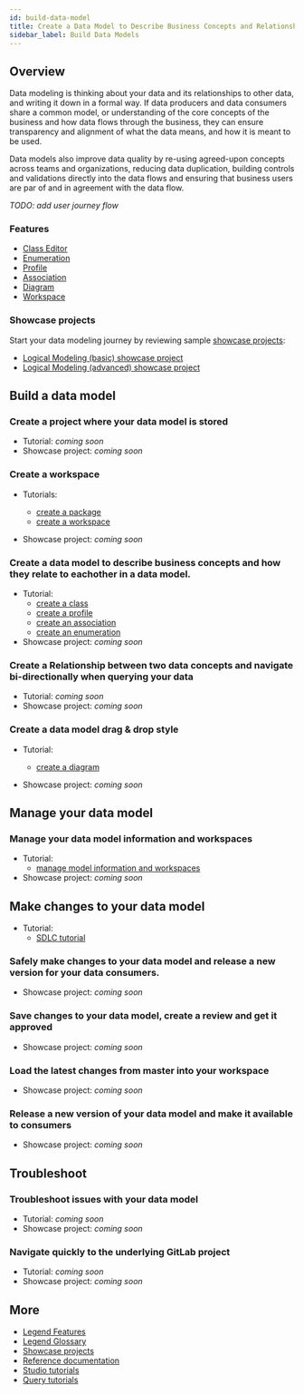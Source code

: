 ```yaml
---
id: build-data-model
title: Create a Data Model to Describe Business Concepts and Relationships
sidebar_label: Build Data Models
---
```


## Overview 

Data modeling is thinking about your data and its relationships to other data, and writing it down in a formal way. If data producers and data consumers share a common model, or understanding of the core concepts of the business and how data flows through the business, they can ensure transparency and alignment of what the data means, and how it is meant to be used.

Data models also improve data quality by re-using agreed-upon concepts across teams and organizations, reducing data duplication, building controls and validations directly into the data flows and ensuring that business users are par of and in agreement with the data flow.

_TODO: add user journey flow_

### Features
- [Class Editor](../overview/legend-glossary.md/#class-explorer)
- [Enumeration](../overview/legend-glossary.md/#)
- [Profile](../overview/legend-glossary.md/#profile)
- [Association](../overview/legend-glossary.md/#association)
- [Diagram](../overview/legend-glossary.md/#diagram)
- [Workspace](../overview/legend-glossary.md/#workspace)

### Showcase projects

Start your data modeling journey by reviewing sample [showcase projects](../showcases/showcase-projects.md):
- [Logical Modeling (basic) showcase project](../showcases/showcase-projects.md/#logical-modeling-basic)
- [Logical Modeling (advanced) showcase project](../showcases/showcase-projects.md/#logical-modeling-advanced)

## Build a data model

### Create a project where your data model is stored

- Tutorial: _coming soon_
- Showcase project: _coming soon_

### Create a workspace

- Tutorials:
    - [create a package](../tutorials/studio-package.md)
    - [create a workspace](../tutorials/studio-workspace.md)

- Showcase project: _coming soon_

### Create a data model to describe business concepts and how they relate to eachother in a data model. 

- Tutorial: 
    - [create a class](../tutorials/studio-class.md)  
    - [create a profile](../tutorials/studio-profile.md)  
    - [create an association](../tutorials/studio-association.md) 
    - [create an enumeration](../tutorials/studio-enumeration.md)  
- Showcase project: _coming soon_

### Create a Relationship between two data concepts and navigate bi-directionally when querying your data

- Tutorial: _coming soon_
- Showcase project: _coming soon_

### Create a data model drag & drop style
- Tutorial: 
    - [create a diagram](../tutorials/studio-diagram.md)

- Showcase project: _coming soon_

## Manage your data model

### Manage your data model information and workspaces

- Tutorial: 
    - [manage model information and workspaces](../tutorials/studio-manage-model-information.md)
- Showcase project: _coming soon_

## Make changes to your data model

- Tutorial: 
    - [SDLC tutorial](../tutorials/studio-sdlc.md)

### Safely make changes to your data model and release a new version for your data consumers.

- Showcase project: _coming soon_

### Save changes to your data model, create a review and get it approved

- Showcase project: _coming soon_

### Load the latest changes from master into your workspace

- Showcase project: _coming soon_

### Release a new version of your data model and make it available to consumers

- Showcase project: _coming soon_


## Troubleshoot

### Troubleshoot issues with your data model
- Tutorial: _coming soon_
- Showcase project: _coming soon_

### Navigate quickly to the underlying GitLab project
- Tutorial: _coming soon_
- Showcase project: _coming soon_

## More
- [Legend Features](../overview/legend-features.md)
- [Legend Glossary](../overview/legend-glossary.md)
- [Showcase projects](../showcases/showcase-projects.md)
- [Reference documentation](../reference/legend-language.md)
- [Studio tutorials](../tutorials/studio-workspace.md)
- [Query tutorials](../tutorials/query-builder.md)